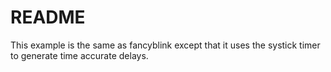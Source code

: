 # README

This example is the same as fancyblink except that it uses the systick timer
to generate time accurate delays.

